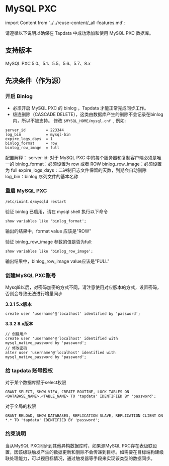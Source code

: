 # MySQL PXC
import Content from '../../reuse-content/_all-features.md';

<Content />

请遵循以下说明以确保在 Tapdata 中成功添加和使用 MySQL PXC 数据库。

## 支持版本

MySQL PXC 5.0、5.1、5.5、5.6、5.7、8.x

## 先决条件（作为源）

### 开启 Binlog

- 必须开启 MySQL PXC 的 binlog ，Tapdata 才能正常完成同步工作。
- 级连删除（CASCADE DELETE），这类由数据库产生的删除不会记录在binlog内，所以不被支持。 修改 `$MYSQL_HOME/mysql.cnf `, 例如:

```
server_id         = 223344
log_bin           = mysql-bin
expire_logs_days  = 1
binlog_format     = row
binlog_row_image  = full
```

配置解释：
server-id: 对于 MySQL PXC 中的每个服务器和复制客户端必须是唯一的
binlog_format：必须设置为 row 或者 ROW
binlog_row_image：必须设置为 full
expire_logs_days：二进制日志文件保留的天数，到期会自动删除
log_bin：binlog 序列文件的基本名称

### 重启 MySQL PXC

```
/etc/inint.d/mysqld restart
```

验证 binlog 已启用，请在 mysql shell 执行以下命令

```
show variables like 'binlog_format';
```

输出的结果中，format value 应该是"ROW"

验证 binlog_row_image 参数的值是否为full:

```
show variables like 'binlog_row_image';
```

输出结果中，binlog_row_image value应该是"FULL"

### 创建MySQL PXC账号

Mysql8以后，对密码加密的方式不同，请注意使用对应版本的方式，设置密码，否则会导致无法进行增量同步

**3.3.1 5.x版本**

```
create user 'username'@'localhost' identified by 'password';
```

**3.3.2 8.x版本**

```
// 创建用户
create user 'username'@'localhost' identified with mysql_native_password by 'password';
// 修改密码
alter user 'username'@'localhost' identified with mysql_native_password by 'password';
```

### 给 tapdata 账号授权

对于某个数据库赋于select权限

```
GRANT SELECT, SHOW VIEW, CREATE ROUTINE, LOCK TABLES ON <DATABASE_NAME>.<TABLE_NAME> TO 'tapdata' IDENTIFIED BY 'password';
```

对于全局的权限

```
GRANT RELOAD, SHOW DATABASES, REPLICATION SLAVE, REPLICATION CLIENT ON *.* TO 'tapdata' IDENTIFIED BY 'password';
```

### 约束说明

当从MySQL PXC同步到其他异构数据库时，如果源MySQL PXC存在表级联设置，因该级联触发产生的数据更新和删除不会传递到目标。如需要在目标端构建级联处理能力，可以视目标情况，通过触发器等手段来实现该类型的数据同步。
